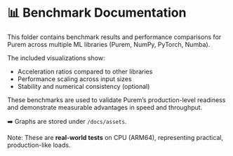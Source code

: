 # 📊 Benchmark Documentation

This folder contains benchmark results and performance comparisons for Purem across multiple ML libraries (Purem, NumPy, PyTorch, Numba).

The included visualizations show:
- Acceleration ratios compared to other libraries
- Performance scaling across input sizes
- Stability and numerical consistency (optional)

These benchmarks are used to validate Purem’s production-level readiness and demonstrate measurable advantages in speed and throughput.

➡️ Graphs are stored under `/docs/assets`.

Note: These are **real-world tests** on CPU (ARM64), representing practical, production-like loads.